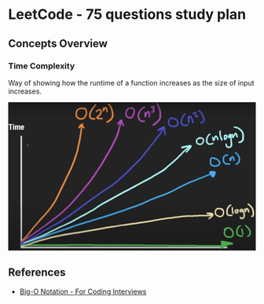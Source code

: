 # LeetCode - 75 questions study plan

## Concepts Overview

### Time Complexity
Way of showing how the runtime of a function increases as the size of input increases.

<img src="./docs/algorithmic-complexity.png">

## References
- [Big-O Notation - For Coding Interviews](https://www.youtube.com/watch?v=BgLTDT03QtU)
